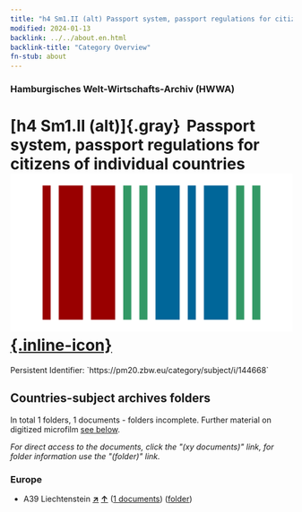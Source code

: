 ```yaml
---
title: "h4 Sm1.II (alt) Passport system, passport regulations for citizens of individual countries"
modified: 2024-01-13
backlink: ../../about.en.html
backlink-title: "Category Overview"
fn-stub: about
---
```


### Hamburgisches Welt-Wirtschafts-Archiv (HWWA)

# [h4 Sm1.II (alt)]{.gray}&#8201; Passport system, passport regulations for citizens of individual countries &#160; [![Wikidata](/images/Wikidata-logo.svg "Wikidata"){.inline-icon}](http://www.wikidata.org/entity/Q104700083)

<div class="hint">Persistent Identifier: `https://pm20.zbw.eu/category/subject/i/144668`</div>







## Countries-subject archives folders







In total 1 folders, 1 documents - folders incomplete. Further material on digitized microfilm [see below](#filmsections).

_For direct access to the documents, click the "(xy documents)" link, for folder information use the "(folder)" link._



### Europe

- A39 Liechtenstein [**&nearr;**](../../../geo/i/141016/about.en.html "Liechtenstein (all folders)") [**&uarr;**](../../../geo/about.en.html#A39 "Country category system") (<a href="https://pm20.zbw.eu/iiifview/folder/sh/141016,144668" title="about: Liechtenstein : Passport system, passport regulations for citizens of individual countries" target="_blank">1 documents</a>) ([folder](../../../../folder/sh/1410xx/141016/1446xx/144668/about.en.html))



<a id="filmsections" />














